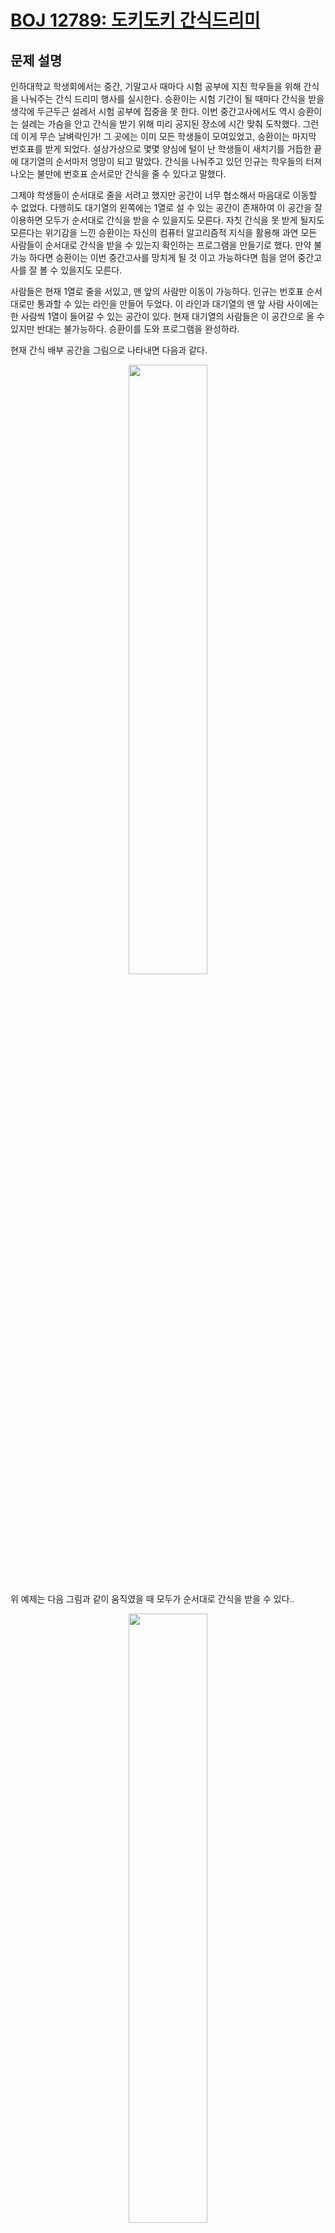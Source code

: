 # [BOJ 12789: 도키도키 간식드리미](https://www.acmicpc.net/problem/12789)

## 문제 설명

인하대학교 학생회에서는 중간, 기말고사 때마다 시험 공부에 지친 학우들을 위해 간식을 나눠주는 간식 드리미 행사를 실시한다. 승환이는 시험 기간이 될 때마다 간식을 받을 생각에 두근두근 설레서 시험 공부에 집중을 못 한다. 이번 중간고사에서도 역시 승환이는 설레는 가슴을 안고 간식을 받기 위해 미리 공지된 장소에 시간 맞춰 도착했다. 그런데 이게 무슨 날벼락인가! 그 곳에는 이미 모든 학생들이 모여있었고, 승환이는 마지막 번호표를 받게 되었다. 설상가상으로 몇몇 양심에 털이 난 학생들이 새치기를 거듭한 끝에 대기열의 순서마저 엉망이 되고 말았다. 간식을 나눠주고 있던 인규는 학우들의 터져 나오는 불만에 번호표 순서로만 간식을 줄 수 있다고 말했다.   

그제야 학생들이 순서대로 줄을 서려고 했지만 공간이 너무 협소해서 마음대로 이동할 수 없었다. 다행히도 대기열의 왼쪽에는 1열로 설 수 있는 공간이 존재하여 이 공간을 잘 이용하면 모두가 순서대로 간식을 받을 수 있을지도 모른다. 자칫 간식을 못 받게 될지도 모른다는 위기감을 느낀 승환이는 자신의 컴퓨터 알고리즘적 지식을 활용해 과연 모든 사람들이 순서대로 간식을 받을 수 있는지 확인하는 프로그램을 만들기로 했다. 만약 불가능 하다면 승환이는 이번 중간고사를 망치게 될 것 이고 가능하다면 힘을 얻어 중간고사를 잘 볼 수 있을지도 모른다.  

사람들은 현재 1열로 줄을 서있고, 맨 앞의 사람만 이동이 가능하다. 인규는 번호표 순서대로만 통과할 수 있는 라인을 만들어 두었다. 이 라인과 대기열의 맨 앞 사람 사이에는 한 사람씩 1열이 들어갈 수 있는 공간이 있다. 현재 대기열의 사람들은 이 공간으로 올 수 있지만 반대는 불가능하다. 승환이를 도와 프로그램을 완성하라.  

현재 간식 배부 공간을 그림으로 나타내면 다음과 같다.  

<p align="center">
  <img src="https://github.com/user-attachments/assets/f953104a-d96c-4c59-b0e7-ab20df782353" width="50%">
</p>

위 예제는 다음 그림과 같이 움직였을 때 모두가 순서대로 간식을 받을 수 있다..

<p align="center">
  <img src="https://github.com/user-attachments/assets/1d115c2c-5a93-48eb-ab50-e9a544325029" width="50%">
</p>


## 입력 

입력의 첫째 줄에는 현재 승환이의 앞에 서 있는 학생들의 수 N(1 ≤ N ≤ 1,000,자연수)이 주어진다.  

다음 줄에는 승환이 앞에 서있는 모든 학생들의 번호표(1,2,...,N) 순서가 앞에서부터 뒤 순서로 주어진다.  

## 출력

승환이가 무사히 간식을 받을 수 있으면 "Nice"(따옴표는 제외)를 출력하고 그렇지 않다면 "Sad"(따옴표는 제외)를 출력한다.

### 예제 입력 1

```
5
5 4 1 3 2
```

<br/>

### 예제 출력 1

```
Nice
```



---

<br/>
<br/>
<br/>
<br/>
<br/>
<br/>
<br/>
<br/>
<br/>
<br/>
<br/>
<br/>
<br/>
<br/>
<br/>
<br/>
<br/>
<br/>
<br/>
<br/>
<br/>
<br/>
<br/>

## ✅ Solution Code

```python3
import sys
from collections import deque

input = sys.stdin.readline

if __name__ == "__main__":
    
    N = int(input())
    
    queue = deque(map(int, input().split())) #1
    stack = [] #2
    check_num = 1 #3
    while queue:
        if queue[0] == check_num: #4
            queue.popleft()
            check_num += 1
        else: #5
            stack.append(queue.popleft())
        while stack and stack[-1] == check_num: #6
            stack.pop()
            check_num += 1
            
    print('Sad' if stack else 'Nice') #7
```  


## ✅ Discription

문제는 Stack, Queue의 자료구조를 적용하여 풀이하는 간단한 문제였습니다.  

* 학생들이 줄을 서 있는 장소 - FIFO가 가능한 구조 = Queue
* 학생들이 바로 들어갈 수 없어 대기하는 대기열 - FILO의 구조 = Stack

위의 두 구조에서, 학생이 빠져나갈 수 있는 방법은 Queue에 속해 있다가, 자신의 순서가 되면 나가는 방법 하나와  
대기열 (Stack)에 있다가 자기열에 속해 있을 때 나가는 방법 두가지 입니다.  따라서

* queue의 가장 왼쪽에서 타겟순서와 일치하면 빠져나갈 수 있고 stack의 top에서 타겟순서와 일치하면 빠져나갈 수 있습니다.  

---

> ### #1